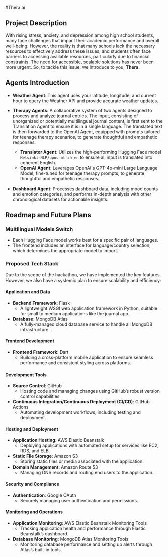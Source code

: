 #Thera.ai
## Project Description
With rising stress, anxiety, and depression among high school students, many face challenges that impact their academic performance and overall well-being. However, the reality is that many schools lack the necessary resources to effectively address these issues, and students often face barriers to accessing available resources, particularly due to financial constraints. The need for accessible, scalable solutions has never been more urgent. So, to tackle this issue, we introduce to you, **Thera**.

## Agents Introduction

- **Weather Agent**: This agent uses your latitude, longitude, and current hour to query the Weather API and provide accurate weather updates.

- **Therapy Agents**: A collaborative system of two agents designed to process and analyze journal entries. The input, consisting of unorganized or potentially multilingual journal content, is first sent to the Translation Agent to ensure it is in a single language. The translated text is then forwarded to the OpenAI Agent, equipped with prompts tailored for teenage therapy scenarios, to generate thoughtful and empathetic responses.
    - **Translator Agent**: Utilizes the high-performing Hugging Face model `Helsinki-NLP/opus-mt-zh-en` to ensure all input is translated into coherent English.
    - **OpenAI Agent**: Leverages OpenAI's GPT-4o-mini Large Language Model, fine-tuned for teenage therapy prompts, to generate thoughtful and empathetic responses.

- **Dashboard Agent**: Processes dashboard data, including mood counts and emotion categories, and performs in-depth analysis with other chronological datasets for actionable insights.

## Roadmap and Future Plans

### Multilingual Models Switch
- Each Hugging Face model works best for a specific pair of languages.
- The frontend includes an interface for language/country selection, which determines the appropriate model to import.

### Proposed Tech Stack 
Due to the scope of the hackathon, we have implemented the key features. However, we also have a systemic plan to ensure scalability and efficiency:

#### Application and Data
- **Backend Framework**: Flask
  - A lightweight WSGI web application framework in Python, suitable for small to medium applications like the journal app.
- **Database**: MongoDB Atlas
  - A fully-managed cloud database service to handle all MongoDB infrastructure.

#### Frontend Development
- **Frontend Framework**: Dart
  - Building a cross-platform mobile application to ensure seamless performance and consistent styling across platforms.

#### Development Tools
- **Source Control**: GitHub
  - Hosting code and managing changes using GitHub’s robust version control capabilities.
- **Continuous Integration/Continuous Deployment (CI/CD)**: GitHub Actions
  - Automating development workflows, including testing and deployment.

#### Hosting and Deployment
- **Application Hosting**: AWS Elastic Beanstalk
  - Deploying applications with automated setup for services like EC2, RDS, and ELB.
- **Static File Storage**: Amazon S3
  - Storing static files or media associated with the application.
- **Domain Management**: Amazon Route 53
  - Managing DNS records and routing end users to the application.

#### Security and Compliance
- **Authentication**: Google OAuth
  - Securely managing user authentication and permissions.

#### Monitoring and Operations
- **Application Monitoring**: AWS Elastic Beanstalk Monitoring Tools
  - Tracking application health and performance through Elastic Beanstalk’s dashboard.
- **Database Monitoring**: MongoDB Atlas Monitoring Tools
  - Monitoring database performance and setting up alerts through Atlas’s built-in tools.
